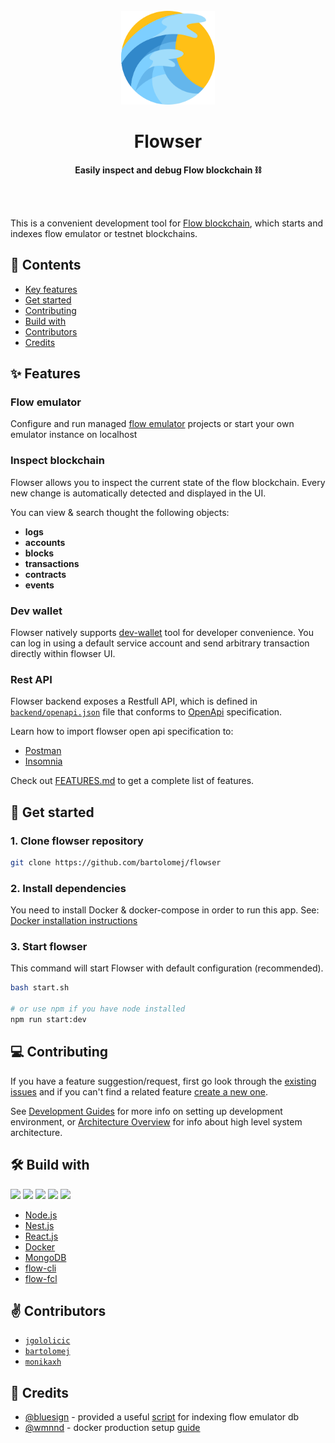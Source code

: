 <div align="center">
	<br>
	<img alt="Flowser logo" src="./docs/images/logo.png" width="150" height="150">
	<h1>Flowser</h1>
	<p>
		<b>Easily inspect and debug Flow blockchain ⛓</b>
	</p>
	<br>
	<br>
</div>

This is a convenient development tool for [Flow blockchain](https://www.onflow.org/), which starts and indexes flow emulator or testnet blockchains.

## 📖 Contents

- [Key features](#-features)
- [Get started](#-get-started)
- [Contributing](#-contributing)
- [Build with](#%EF%B8%8F-build-with)
- [Contributors](#-contributors)
- [Credits](#-credits)

## ✨ Features

### Flow emulator
Configure and run managed [flow emulator](https://github.com/onflow/flow-emulator) projects or start your own emulator instance on localhost

### Inspect blockchain 
Flowser allows you to inspect the current state of the flow blockchain. 
Every new change is automatically detected and displayed in the UI. 

You can view & search thought the following objects:
- **logs**
- **accounts** 
- **blocks**
- **transactions**
- **contracts**
- **events**

### Dev wallet
Flowser natively supports [dev-wallet](https://github.com/onflow/fcl-dev-wallet) tool for developer convenience. 
You can log in using a default service account and send arbitrary transaction directly within flowser UI.
  
### Rest API

Flowser backend exposes a Restfull API, which is defined in [`backend/openapi.json`](backend/openapi.json) file that conforms to [OpenApi](https://www.openapis.org/) specification.

Learn how to import flowser open api specification to:
- [Postman](https://learning.postman.com/docs/integrations/available-integrations/working-with-openAPI/)
- [Insomnia](https://docs.insomnia.rest/insomnia/import-export-data)

Check out [FEATURES.md](./docs/FEATURES.md) to get a complete list of features.

## 👋 Get started

### 1. Clone flowser repository

```bash
git clone https://github.com/bartolomej/flowser
```

### 2. Install dependencies

You need to install Docker & docker-compose in order to run this app. 
See: [Docker installation instructions](https://www.docker.com/get-started)

### 3. Start flowser

This command will start Flowser with default configuration (recommended).

```bash
bash start.sh

# or use npm if you have node installed
npm run start:dev
```

## 💻 Contributing

If you have a feature suggestion/request, first go look through the [existing issues](https://github.com/bartolomej/flowser/issues) and if you can't find a related feature [create a new one](https://github.com/bartolomej/flowser/issues/new).

See [Development Guides](docs/DEVELOPMENT.md) for more info on setting up development environment, or [Architecture Overview](docs/ARCHITECTURE.md) for info about high level system architecture.

## 🛠️ Build with

![](https://img.shields.io/badge/--333?logo=Node.js)
![](https://img.shields.io/badge/--ea2845?logo=Nestjs)
![](https://img.shields.io/badge/--282c34?logo=react)
![](https://img.shields.io/badge/--022044?logo=docker)
![](https://img.shields.io/badge/--42494f?logo=mongodb)

- [Node.js](https://nodejs.org/)
- [Nest.js](https://nestjs.com/)
- [React.js](https://reactjs.org/)
- [Docker](https://www.docker.com/)
- [MongoDB](https://www.mongodb.com/)
- [flow-cli](https://github.com/onflow/flow-cli)
- [flow-fcl](https://github.com/onflow/fcl-js)

## ✌️ Contributors

- [`jgololicic`](http://github.com/jgololicic)
- [`bartolomej`](http://github.com/bartolomej)
- [`monikaxh`](http://github.com/monikaxh)

## 🙌 Credits

- [@bluesign](https://github.com/bluesign) - provided a useful [script](https://gist.github.com/bluesign/df24b31a61bf4cd11f88efb6edd78925) for indexing flow emulator db
- [@wmnnd](https://github.com/wmnnd) - docker production setup [guide](https://github.com/wmnnd/nginx-certbot)

